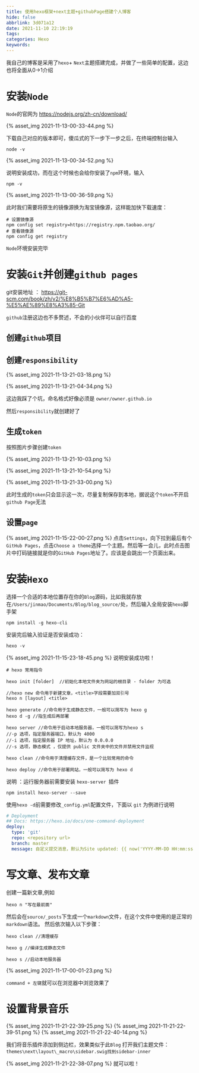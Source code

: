 ```yaml
---
title: 使用hexo框架+next主题+githubPage搭建个人博客
hide: false
abbrlink: 3d071a12
date: 2021-11-10 22:19:19
tags:
categories: Hexo
keywords:
---
```


我自己的博客是采用了`hexo`+ `Next`主题搭建完成，并做了一些简单的配置，这边也将全面从0->1介绍

# 安装`Node`

`Node`的官网为 https://nodejs.org/zh-cn/download/  

{% asset_img 2021-11-13-00-33-44.png %} 

下载自己对应的版本即可，傻瓜式的下一步下一步之后，在终端控制台输入
```node
node -v
```

<!-- more -->

{% asset_img 2021-11-13-00-34-52.png %}

说明安装成功，而在这个时候也会给你安装了`npm`环境，输入
```node
npm -v
```
{% asset_img 2021-11-13-00-36-59.png %}

此时我们需要将原生的镜像源换为淘宝镜像源，这样能加快下载速度：
```node
# 设置镜像源
npm config set registry=https://registry.npm.taobao.org/
# 查看镜像源
npm config get registry
```

`Node`环境安装完毕

# 安装`Git`并创建`github pages`

git安装地址 ： https://git-scm.com/book/zh/v2/%E8%B5%B7%E6%AD%A5-%E5%AE%89%E8%A3%85-Git

`github`注册这边也不多赘述，不会的小伙伴可以自行百度

## 创建`github`项目

## 创建`responsibility`

{% asset_img 2021-11-13-21-03-18.png %}

{% asset_img 2021-11-13-21-04-34.png %}

这边我踩了个坑，命名格式好像必须是 `owner/owner.github.io`

然后`responsibility`就创建好了


## 生成``token``

按照图片步骤创建`token`

{% asset_img 2021-11-13-21-10-03.png %}

{% asset_img 2021-11-13-21-10-54.png %}

{% asset_img 2021-11-13-21-33-00.png %}

此时生成的`token`只会显示这一次，尽量复制保存到本地，据说这个`token`不开启`github Page`无法


## 设置`page`

{% asset_img 2021-11-15-22-00-27.png %}
点击`Settings`，向下拉到最后有个`GitHub Pages`，点击`Choose a theme`选择一个主题。然后等一会儿，此时点击图片中打码链接就是你的`GitHub Pages`地址了。应该是会跳出一个页面出来。

# 安装`Hexo`

选择一个合适的本地位置存在你的`Blog`源码，比如我就存放在`/Users/jinmao/Documents/Blog/blog_source/`处，然后输入全局安装`hexo`脚手架
```node
npm install -g hexo-cli
```
安装完后输入验证是否安装成功：
```node
hexo -v
```
{% asset_img 2021-11-15-23-18-45.png %}
说明安装成功啦！
```node
# hexo 常用指令

hexo init [folder]  //初始化本地文件夹为网站的根目录 - folder 为可选

//hexo new 命令用于新建文章，<title>字段需要加双引号
hexo n [layout] <title>

hexo generate //命令用于生成静态文件，一般可以简写为 hexo g
hexo d -g //指生成后再部署

hexo server //命令用于启动本地服务器，一般可以简写为hexo s
//-p 选项，指定服务器端口，默认为 4000
//-i 选项，指定服务器 IP 地址，默认为 0.0.0.0
//-s 选项，静态模式 ，仅提供 public 文件夹中的文件并禁用文件监视

hexo clean //命令用于清理缓存文件，是一个比较常用的命令

hexo deploy //命令用于部署网站，一般可以简写为 hexo d
```
说明 ：运行服务器前需要安装 `hexo-server `插件

```node
npm install hexo-server --save
```

使用`hexo -d`前需要修改` _config.yml `配置文件，下面以 `git` 为例进行说明
```yml
# Deployment
## Docs: https://hexo.io/docs/one-command-deployment
deploy:
  type: 'git'
  repo: <repository url>
  branch: master
  message: 自定义提交消息，默认为Site updated: {{ now('YYYY-MM-DD HH:mm:ss') }}
```
# 写文章、发布文章

创建一篇新文章,例如
```node
hexo n "写在最前面"
```
然后会在`source/_posts`下生成一个`markdown`文件，在这个文件中使用的是正常的`markdown`语法。
然后依次输入以下步骤：
```node
hexo clean //清理缓存

hexo g //编译生成静态文件

hexo s //启动本地服务器
```
{% asset_img 2021-11-17-00-01-23.png %}

`command + 左键`就可以在浏览器中浏览效果了

# 设置背景音乐

{% asset_img 2021-11-21-22-39-25.png %}
{% asset_img 2021-11-21-22-39-51.png %}
{% asset_img 2021-11-21-22-40-14.png %}

我们将音乐插件添加到侧边栏，效果类似于此`Blog`
打开我们主题文件：``themes\next\layout\_macro\sidebar.swig找到sidebar-inner``

{% asset_img 2021-11-21-22-38-07.png %}
就可以啦！

